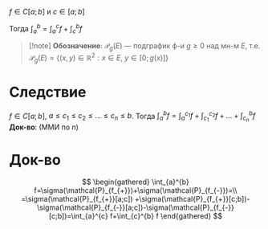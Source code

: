 $f \in C[a;b]$ и $c\in[a;b]$

Тогда $\int_{a}^{b} =\int_{a}^{c} f +\int_{c}^{b} f$

>[!note] **Обозначение**: $\mathcal{P}_{g}(E)$ — подграфик ф-и $g\geq 0$ над мн-м $E$, т.е. $\mathcal{P}_{g}(E)=\{ (x,y)\in \mathbb{R}^{2}: x \in E,\ y \in [0;g(x)] \}$
# Следствие

$f \in C[a;b]$, $a\leq c_{1} \leq c_{2} \leq \dots \leq c_{n}\leq b$. Тогда $\int_{a}^{b} f=\int_{a}^{c_{1}}f+\int_{c_{1}}^{c_{2}} f+\dots+\int_{c_{n}}^{b} f$
**Док-во**: (ММИ по $n$)
# Док-во

$$
\begin{gathered}
\int_{a}^{b} f=\sigma(\mathcal{P}_{f_{+}})+\sigma(\mathcal{P}_{f_{-}})=\\
=\sigma(\mathcal{P}_{f_{+}}[a;c]) +\sigma(\mathcal{P}_{f_{+}}[c;b])-\sigma(\mathcal{P}_{f_{-}}[a;c])-\sigma(\mathcal{P}_{f_{-}}[c;b])=\int_{a}^{c} f+\int_{c}^{b} f
\end{gathered}
$$
